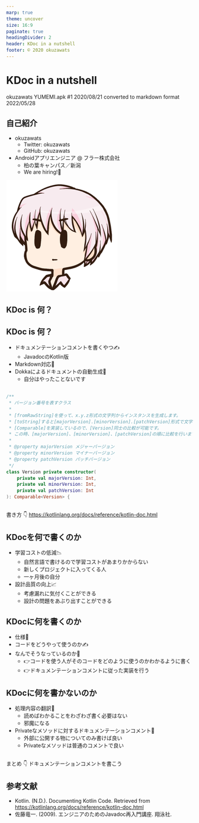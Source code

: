 ```yaml
---
marp: true
theme: uncover
size: 16:9
paginate: true
headingDivider: 2
header: KDoc in a nutshell
footer: © 2020 okuzawats
---
```


# KDoc in a nutshell
okuzawats
YUMEMI.apk #1
2020/08/21
converted to markdown format 2022/05/28

<!--
_class: lead
_paginate: false
_header: ""
-->

## 自己紹介

- okuzawats
  - Twitter: okuzawats
  - GitHub: okuzawats
- Androidアプリエンジニア @ フラー株式会社
  - 柏の葉キャンパス／新潟
  - We are hiring!🙌

![bg right:50%](img/okuzawats.png)

## KDoc is 何？

## KDoc is 何？

- ドキュメンテーションコメントを書くやつ✍️
  - JavadocのKotlin版
- Markdown対応🚀
- Dokkaによるドキュメントの自動生成🤖
  - 自分はやったことないです

##

```kotlin
/**
 * バージョン番号を表すクラス
 *
 * [fromRawString]を使って、x.y.z形式の文字列からインスタンスを生成します。
 * [toString]すると[majorVersion].[minorVersion].[patchVersion]形式で文字列にしてくれます。
 * [Comparable]を実装しているので、[Version]同士の比較が可能です。
 * この時、[majorVersion]、[minorVersion]、[patchVersion]の順に比較を行います。
 *
 * @property majorVersion メジャーバージョン
 * @property minorVersion マイナーバージョン
 * @property patchVersion パッチバージョン
 */
class Version private constructor(
    private val majorVersion: Int,
    private val minorVersion: Int,
    private val patchVersion: Int
): Comparable<Version> {
```

##

書き方
👇
https://kotlinlang.org/docs/reference/kotlin-doc.html

## KDocを何で書くのか

- 学習コストの低減📉
  - 自然言語で書けるので学習コストがあまりかからない
  - 新しくプロジェクトに入ってくる人
  - 一ヶ月後の自分
- 設計品質の向上📈
  - 考慮漏れに気付くことができる
  - 設計の問題をあぶり出すことができる

## KDocに何を書くのか

- 仕様📄
- コードをどうやって使うのか✍️
- なんでそうなっているのか🧐
  - 👉コードを使う人がそのコードをどのように使うのかわかるように書く
  - 👉ドキュメンテーションコメントに従った実装を行う

## KDocに何を書かないのか

- 処理内容の翻訳👻
  - 読めばわかることをわざわざ書く必要はない
  - 邪魔になる
- Privateなメソッドに対するドキュメンテーションコメント🤫
  - 外部に公開する物についてのみ書けば良い
  - Privateなメソッドは普通のコメントで良い

##

まとめ
👇
ドキュメンテーションコメントを書こう

## 参考文献

- Kotlin. (N.D.). Documenting Kotlin Code. Retrieved from https://kotlinlang.org/docs/reference/kotlin-doc.html
- 佐藤竜一. (2009). エンジニアのためのJavadoc再入門講座. 翔泳社.
